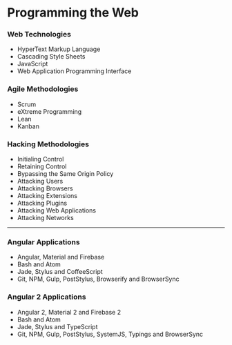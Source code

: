 # Programming the Web

### Web Technologies
* HyperText Markup Language
* Cascading Style Sheets
* JavaScript
* Web Application Programming Interface

### Agile Methodologies
* Scrum
* eXtreme Programming
* Lean
* Kanban

### Hacking Methodologies
* Initialing Control
* Retaining Control
* Bypassing the Same Origin Policy
* Attacking Users
* Attacking Browsers
* Attacking Extensions
* Attacking Plugins
* Attacking Web Applications
* Attacking Networks

***

### Angular Applications
* Angular, Material and Firebase
* Bash and Atom
* Jade, Stylus and CoffeeScript
* Git, NPM, Gulp, PostStylus, Browserify and BrowserSync

### Angular 2 Applications
* Angular 2, Material 2 and Firebase 2
* Bash and Atom
* Jade, Stylus and TypeScript
* Git, NPM, Gulp, PostStylus, SystemJS, Typings and BrowserSync
